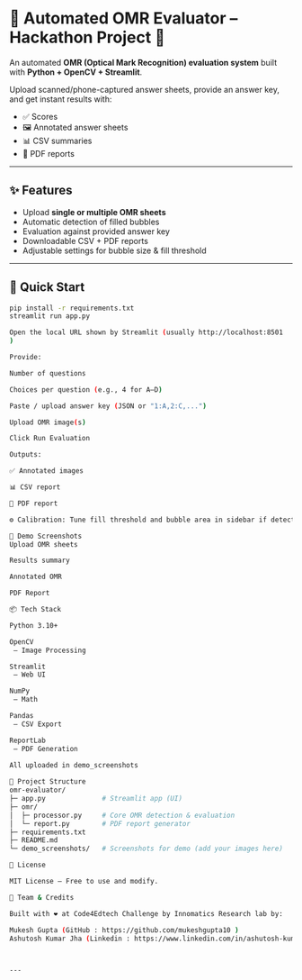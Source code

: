 # 📝 Automated OMR Evaluator – Hackathon Project 🚀

An automated **OMR (Optical Mark Recognition) evaluation system** built with **Python + OpenCV + Streamlit**.  

Upload scanned/phone-captured answer sheets, provide an answer key, and get instant results with:
- ✅ Scores
- 🖼️ Annotated answer sheets
- 📊 CSV summaries
- 📄 PDF reports

---

## ✨ Features
- Upload **single or multiple OMR sheets**
- Automatic detection of filled bubbles
- Evaluation against provided answer key
- Downloadable CSV + PDF reports
- Adjustable settings for bubble size & fill threshold

---

## 🚀 Quick Start

```bash
pip install -r requirements.txt
streamlit run app.py

Open the local URL shown by Streamlit (usually http://localhost:8501
)

Provide:

Number of questions

Choices per question (e.g., 4 for A–D)

Paste / upload answer key (JSON or "1:A,2:C,...")

Upload OMR image(s)

Click Run Evaluation

Outputs:

✅ Annotated images

📊 CSV report

📄 PDF report

⚙️ Calibration: Tune fill threshold and bubble area in sidebar if detection misses bubbles from phone photos.

📸 Demo Screenshots
Upload OMR sheets

Results summary

Annotated OMR

PDF Report

📦 Tech Stack

Python 3.10+

OpenCV
 – Image Processing

Streamlit
 – Web UI

NumPy
 – Math

Pandas
 – CSV Export

ReportLab
 – PDF Generation
  
All uploaded in demo_screenshots 

📂 Project Structure
omr-evaluator/
├─ app.py              # Streamlit app (UI)
├─ omr/
│  ├─ processor.py     # Core OMR detection & evaluation
│  └─ report.py        # PDF report generator
├─ requirements.txt
├─ README.md
└─ demo_screenshots/   # Screenshots for demo (add your images here)

📜 License

MIT License – Free to use and modify.

🤝 Team & Credits

Built with ❤️ at Code4Edtech Challenge by Innomatics Research lab by:

Mukesh Gupta (GitHub : https://github.com/mukeshgupta10 )
Ashutosh Kumar Jha (Linkedin : https://www.linkedin.com/in/ashutosh-kumar-819887331?utm_source=share&utm_campaign=share_via&utm_content=profile&utm_medium=android_app  )



---

